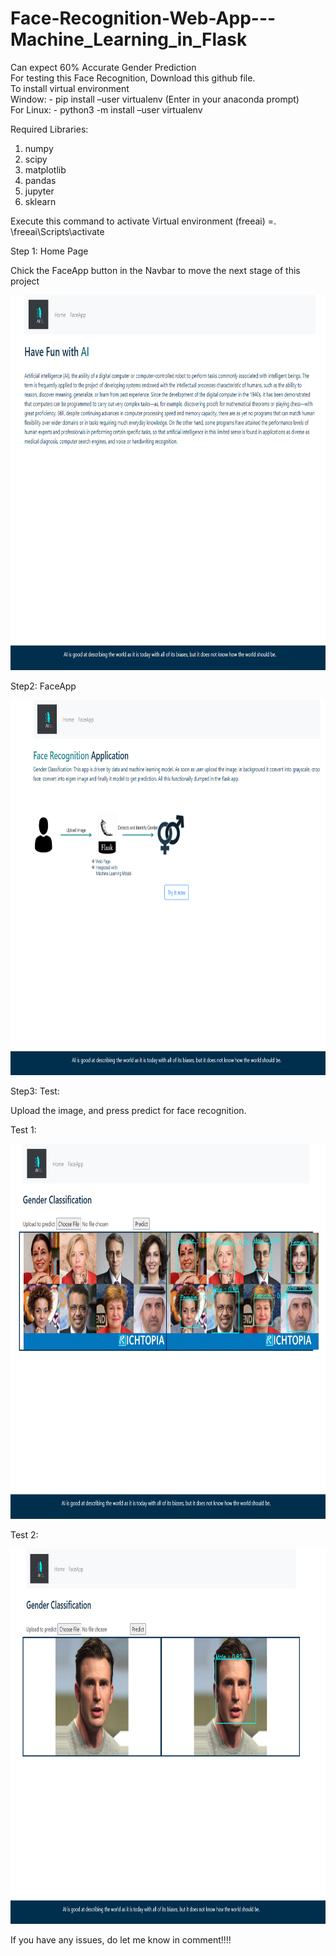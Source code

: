 # Face-Recognition-Web-App---Machine_Learning_in_Flask

Can expect 60% Accurate Gender Prediction
<br>
For testing this Face Recognition, Download this github file.
<br>
To install virtual environment
<br>
Window: - pip install –user virtualenv (Enter in your anaconda prompt)
<br>
For Linux: - python3 -m install –user virtualenv

Required Libraries:
<br>
1.	numpy
2.	scipy
3.	matplotlib
4.	pandas
5.	jupyter
6.	sklearn

Execute this command to activate Virtual environment (freeai) =. \freeai\Scripts\activate

Step 1: Home Page

Chick the FaceApp button in the Navbar to move the next stage of this project

<img src="home.PNG" width="" height="600">

Step2: FaceApp

<img src="Faceapp.PNG" width="" height="600">

Step3: Test:

Upload the image, and press predict for face recognition.

Test 1:

<img src="test.PNG" width="" height="600">

Test 2:

<img src="test2.PNG" width="" height="600">


If you have any issues, do let me know in comment!!!!
